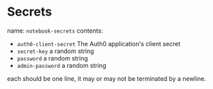 # Secrets

name: `notebook-secrets`
contents:
 - `auth0-client-secret` The Auth0 application's client secret
 - `secret-key` a random string
 - `password` a random string
 - `admin-password` a random string

each should be one line, it may or may not be terminated by a newline.
